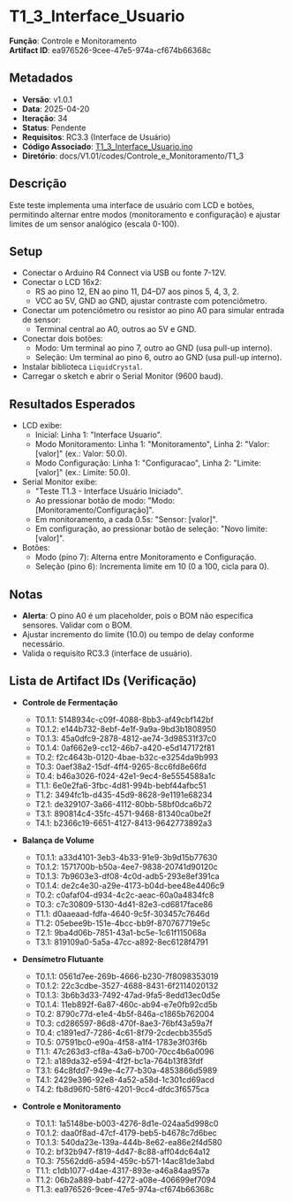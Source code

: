 # T1_3_Interface_Usuario  
**Função**: Controle e Monitoramento  
**Artifact ID**: ea976526-9cee-47e5-974a-cf674b66368c  

## Metadados  
- **Versão**: v1.0.1  
- **Data**: 2025-04-20  
- **Iteração**: 34  
- **Status**: Pendente  
- **Requisitos**: RC3.3 (Interface de Usuário)  
- **Código Associado**: [T1_3_Interface_Usuario.ino](./T1_3_Interface_Usuario.ino)  
- **Diretório**: docs/V1.01/codes/Controle_e_Monitoramento/T1_3  

## Descrição  
Este teste implementa uma interface de usuário com LCD e botões, permitindo alternar entre modos (monitoramento e configuração) e ajustar limites de um sensor analógico (escala 0-100).  

## Setup  
- Conectar o Arduino R4 Connect via USB ou fonte 7-12V.  
- Conectar o LCD 16x2:  
  - RS ao pino 12, EN ao pino 11, D4–D7 aos pinos 5, 4, 3, 2.  
  - VCC ao 5V, GND ao GND, ajustar contraste com potenciômetro.  
- Conectar um potenciômetro ou resistor ao pino A0 para simular entrada de sensor:  
  - Terminal central ao A0, outros ao 5V e GND.  
- Conectar dois botões:  
  - Modo: Um terminal ao pino 7, outro ao GND (usa pull-up interno).  
  - Seleção: Um terminal ao pino 6, outro ao GND (usa pull-up interno).  
- Instalar biblioteca `LiquidCrystal`.  
- Carregar o sketch e abrir o Serial Monitor (9600 baud).  

## Resultados Esperados  
- LCD exibe:  
  - Inicial: Linha 1: "Interface Usuario".  
  - Modo Monitoramento: Linha 1: "Monitoramento", Linha 2: "Valor: [valor]" (ex.: Valor: 50.0).  
  - Modo Configuração: Linha 1: "Configuracao", Linha 2: "Limite: [valor]" (ex.: Limite: 50.0).  
- Serial Monitor exibe:  
  - "Teste T1.3 - Interface Usuário Iniciado".  
  - Ao pressionar botão de modo: "Modo: [Monitoramento/Configuração]".  
  - Em monitoramento, a cada 0.5s: "Sensor: [valor]".  
  - Em configuração, ao pressionar botão de seleção: "Novo limite: [valor]".  
- Botões:  
  - Modo (pino 7): Alterna entre Monitoramento e Configuração.  
  - Seleção (pino 6): Incrementa limite em 10 (0 a 100, cicla para 0).  

## Notas  
- **Alerta**: O pino A0 é um placeholder, pois o BOM não especifica sensores. Validar com o BOM.  
- Ajustar incremento do limite (10.0) ou tempo de delay conforme necessário.  
- Valida o requisito RC3.3 (interface de usuário).  

## Lista de Artifact IDs (Verificação)  
- **Controle de Fermentação**  
  - T0.1.1: 5148934c-c09f-4088-8bb3-af49cbf142bf  
  - T0.1.2: e144b732-8ebf-4e1f-9a9a-9bd3b1808950  
  - T0.1.3: 45a0dfc9-2878-4812-ae74-3d98531f37c0  
  - T0.1.4: 0af662e9-cc12-46b7-a420-e5d147172f81  
  - T0.2: f2c4643b-0120-4bae-b32c-e3254da9b993  
  - T0.3: 0aef38a2-15df-4ff4-9265-8cc6fd8e66fd  
  - T0.4: b46a3026-f024-42e1-9ec4-8e5554588a1c  
  - T1.1: 6e0e2fa6-3fbc-4d81-994b-bebf44afbc51  
  - T1.2: 3494fc1b-d435-45d9-8628-9e1191e68234  
  - T2.1: de329107-3a66-4112-80bb-58bf0dca6b72  
  - T3.1: 890814c4-35fc-4571-9468-81340ca0be2f  
  - T4.1: b2366c19-6651-4127-8413-9642773892a3  

- **Balança de Volume**  
  - T0.1.1: a33d4101-3eb3-4b33-91e9-3b9d15b77630  
  - T0.1.2: 1571700b-b50a-4ee7-9838-20741d90120c  
  - T0.1.3: 7b9603e3-df08-4c0d-adb5-293e8ef391ca  
  - T0.1.4: de2c4e30-a29e-4173-b04d-bee48e4406c9  
  - T0.2: c0afaf04-d934-4c2c-aeac-60a0a4834fc8  
  - T0.3: c7c30809-5130-4d41-82e3-cd6817face86  
  - T1.1: d0aaeaad-fdfa-4640-9c5f-303457c7646d  
  - T1.2: 05ebee9b-151e-4bcc-bb9f-870767719e5c  
  - T2.1: 9ba4d06b-7851-43a1-bc5e-1c61f115068a  
  - T3.1: 819109a0-5a5a-47cc-a892-8ec6128f4791  

- **Densímetro Flutuante**  
  - T0.1.1: 0561d7ee-269b-4666-b230-7f8098353019  
  - T0.1.2: 22c3cdbe-3527-4688-8431-6f2114020132  
  - T0.1.3: 3b6b3d33-7492-47ad-9fa5-8edd13ec0d5e  
  - T0.1.4: 11eb892f-6a87-460c-ab94-e7e0fb92cd5b  
  - T0.2: 8790c77d-e1e4-4b5f-846a-c1865b762004  
  - T0.3: cd286597-86d8-470f-8ae3-76bf43a59a7f  
  - T0.4: c1891ed7-7286-4c61-8f79-2cdecbb355d5  
  - T0.5: 07591bc0-e90a-4f58-a1f4-1783e3f03f6b  
  - T1.1: 47c263d3-cf8a-43a6-b700-70cc4b6a0096  
  - T2.1: a189da32-e594-4f2f-bc1a-764b13f83fdf  
  - T3.1: 64c8fdd7-949e-4c77-b30a-4853866d5989  
  - T4.1: 2429e396-92e8-4a52-a58d-1c301cd69acd  
  - T4.2: fb8d96f0-58f6-4201-9cc4-dfdc3f6575ca  

- **Controle e Monitoramento**  
  - T0.1.1: 1a5148be-b003-4276-8d1e-024aa5d998c0  
  - T0.1.2: daa0f8ad-47cf-4179-beb5-b4678c7d6bec  
  - T0.1.3: 540da23e-139a-444b-8e62-ea86e2f4d580  
  - T0.2: bf32b947-f819-4d47-8c88-aff04dc64a12  
  - T0.3: 75562dd6-a594-459c-b571-14ac81de3abd  
  - T1.1: c1db1077-d4ae-4317-893e-a46a84aa957a  
  - T1.2: 06b2a889-babf-4272-a08e-406699ef7094  
  - T1.3: ea976526-9cee-47e5-974a-cf674b66368c